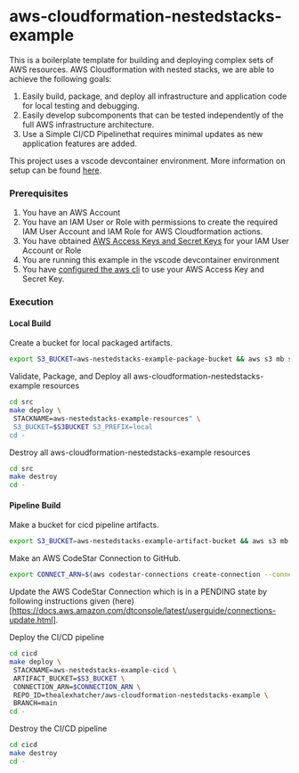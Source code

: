 # aws-cloudformation-nestedstacks-example

This is a boilerplate template for building and deploying complex sets of AWS resources. AWS Cloudformation with nested stacks, we are able to achieve the following goals:

1. Easily build, package, and deploy all infrastructure and application code for local testing and debugging. 
2. Easily develop subcomponents that can be tested independently of the full AWS infrastructure architecture. 
3. Use a Simple CI/CD Pipelinethat requires minimal updates as new application features are added.

This project uses a vscode devcontainer environment. More information on setup can be found [here](https://code.visualstudio.com/docs/remote/containers).

### Prerequisites 

1. You have an AWS Account 
2. You have an IAM User or Role with permissions to create the required IAM User Account and IAM Role for AWS Cloudformation actions.
3. You have obtained [AWS Access Keys and Secret Keys](https://docs.aws.amazon.com/general/latest/gr/aws-sec-cred-types.html#access-keys-and-secret-access-keys) for your IAM User Account or Role
4. You are running this example in the vscode devcontainer environment
5. You have [configured the aws cli](https://docs.aws.amazon.com/cli/latest/userguide/cli-configure-quickstart.html#cli-configure-quickstart-config) to use your AWS Access Key and Secret Key.

### Execution



#### Local Build

Create a bucket for local packaged artifacts.
```bash
export S3_BUCKET=aws-nestedstacks-example-package-bucket && aws s3 mb s3://$S3_BUCKET
```

Validate, Package, and Deploy all aws-cloudformation-nestedstacks-example resources
```bash
cd src 
make deploy \
 STACKNAME=aws-nestedstacks-example-resources" \
 S3_BUCKET=$S3BUCKET S3_PREFIX=local 
cd -
```

Destroy all aws-cloudformation-nestedstacks-example resources 
```bash
cd src 
make destroy
cd -
```

#### Pipeline Build

Make a bucket for cicd pipeline artifacts.
```bash
export S3_BUCKET=aws-nestedstacks-example-artifact-bucket && aws s3 mb s3://$S3_BUCKET
```

Make an AWS CodeStar Connection to GitHub.
```bash
export CONNECT_ARN=$(aws codestar-connections create-connection --connection-name aws-nestedstacks-example-conn --provider-type GitHub --output text)
```

Update the AWS CodeStar Connection which is in a PENDING state by following instructions given (here)[https://docs.aws.amazon.com/dtconsole/latest/userguide/connections-update.html].

Deploy the CI/CD pipeline
```bash
cd cicd 
make deploy \
 STACKNAME=aws-nestedstacks-example-cicd \
 ARTIFACT_BUCKET=$S3_BUCKET \
 CONNECTION_ARN=$CONNECTION_ARN \
 REPO_ID=thealexhatcher/aws-cloudformation-nestedstacks-example \
 BRANCH=main
cd -
```

Destroy the CI/CD pipeline
```bash
cd cicd 
make destroy
cd -
```

